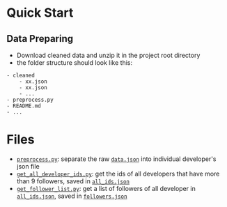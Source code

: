 # Quick Start

## Data Preparing

- Download cleaned data and unzip it in the project root directory
- the folder structure should look like this:

```
- cleaned
    - xx.json
    - xx.json
    - ...
- preprocess.py
- README.md
- ...
```

# Files

- [`preprocess.py`](preprocess.py): separate the raw [`data.json`](data.json) into individual developer's json file
- [`get_all_developer_ids.py`](get_all_developer_ids.py): get the ids of all developers that have more than 9 followers,
  saved in [`all_ids.json`](all_ids.json)
- [`get_follower_list.py`](get_follower_list.py): get a list of followers of all developer
  in [`all_ids.json`](all_ids.json), saved in [`followers.json`](followers.json)
